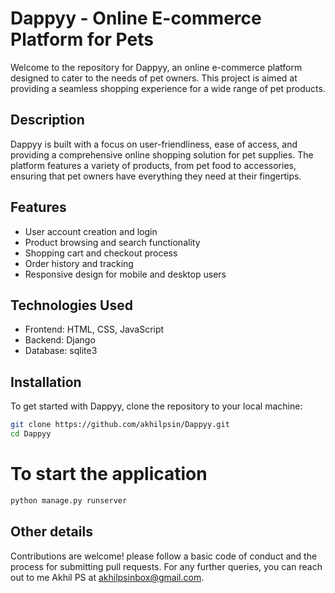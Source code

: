 # Dappyy - Online E-commerce Platform for Pets  
  
Welcome to the repository for Dappyy, an online e-commerce platform designed to cater to the needs of pet owners. This project is aimed at providing a seamless shopping experience for a wide range of pet products.  
  
## Description  
Dappyy is built with a focus on user-friendliness, ease of access, and providing a comprehensive online shopping solution for pet supplies. The platform features a variety of products, from pet food to accessories, ensuring that pet owners have everything they need at their fingertips.  
  
## Features  
- User account creation and login  
- Product browsing and search functionality  
- Shopping cart and checkout process  
- Order history and tracking  
- Responsive design for mobile and desktop users  
  
## Technologies Used  
- Frontend: HTML, CSS, JavaScript
- Backend: Django 
- Database: sqlite3 
  
## Installation  
To get started with Dappyy, clone the repository to your local machine:  
  
```bash  
git clone https://github.com/akhilpsin/Dappyy.git  
cd Dappyy
```
 
# To start the application
```bash  
python manage.py runserver  
```
## Other details
Contributions are welcome! please follow a basic code of conduct and the process for submitting pull requests.
For any further queries, you can reach out to me Akhil PS at akhilpsinbox@gmail.com.
